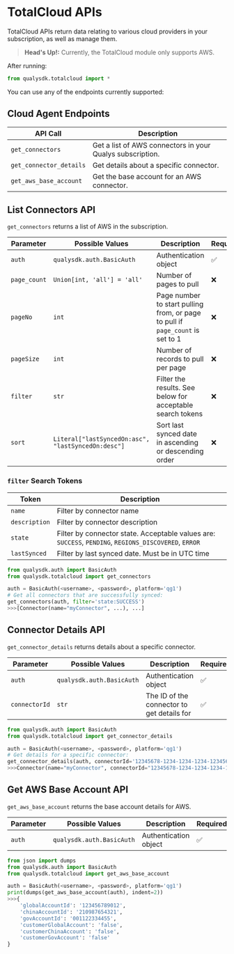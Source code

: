 # TotalCloud APIs

TotalCloud APIs return data relating to various cloud providers in your subscription, as well as manage them.

>**Head's Up!:** Currently, the TotalCloud module only supports AWS.

After running:
```py
from qualysdk.totalcloud import *
```
You can use any of the endpoints currently supported:

## Cloud Agent Endpoints

|API Call| Description |
|--|--|
| ```get_connectors``` | Get a list of AWS connectors in your Qualys subscription. |
| ```get_connector_details``` | Get details about a specific connector. |
| ```get_aws_base_account``` | Get the base account for an AWS connector. |



## List Connectors API

```get_connectors``` returns a list of AWS in the subscription.

|Parameter| Possible Values |Description| Required|
|--|--|--|--|
|```auth```|```qualysdk.auth.BasicAuth``` | Authentication object | ✅ |
| ```page_count``` | ```Union[int, 'all'] = 'all'``` | Number of pages to pull | ❌ |
| ```pageNo``` | ```int``` | Page number to start pulling from, or page to pull if ```page_count``` is set to 1 | ❌ |
| ```pageSize``` | ```int``` | Number of records to pull per page | ❌ |
| ```filter``` | ```str``` | Filter the results. See below for acceptable search tokens | ❌ |
| ```sort``` | ```Literal["lastSyncedOn:asc", "lastSyncedOn:desc"]``` | Sort last synced date in ascending or descending order | ❌ |


### ```filter``` Search Tokens


|Token| Description |
|--|--|
| ```name``` | Filter by connector name |
| ```description``` | Filter by connector description |
| ```state``` | Filter by connector state. Acceptable values are: ```SUCCESS```, ```PENDING```, ```REGIONS_DISCOVERED```, ```ERROR``` |
| ```lastSynced``` | Filter by last synced date. Must be in UTC time |


```py
from qualysdk.auth import BasicAuth
from qualysdk.totalcloud import get_connectors

auth = BasicAuth(<username>, <password>, platform='qg1')
# Get all connectors that are successfully synced:
get_connectors(auth, filter='state:SUCCESS')
>>>[Connector(name="myConnector", ...), ...]
```

## Connector Details API

```get_connector_details``` returns details about a specific connector.

|Parameter| Possible Values |Description| Required|
|--|--|--|--|
|```auth```|```qualysdk.auth.BasicAuth``` | Authentication object | ✅ |
| ```connectorId``` | ```str``` | The ID of the connector to get details for | ✅ |

```py
from qualysdk.auth import BasicAuth
from qualysdk.totalcloud import get_connector_details

auth = BasicAuth(<username>, <password>, platform='qg1')
# Get details for a specific connector:
get_connector_details(auth, connectorId='12345678-1234-1234-1234-123456789012')
>>>Connector(name="myConnector", connectorId="12345678-1234-1234-1234-123456789012", ...)
```

## Get AWS Base Account API

```get_aws_base_account``` returns the base account details for AWS.

|Parameter| Possible Values |Description| Required|
|--|--|--|--|
|```auth```|```qualysdk.auth.BasicAuth``` | Authentication object | ✅ |

```py
from json import dumps
from qualysdk.auth import BasicAuth
from qualysdk.totalcloud import get_aws_base_account

auth = BasicAuth(<username>, <password>, platform='qg1')
print(dumps(get_aws_base_account(auth), indent=2))
>>>{
    'globalAccountId': '123456789012', 
    'chinaAccountId': '210987654321', 
    'govAccountId': '001122334455', 
    'customerGlobalAccount': 'false', 
    'customerChinaAccount': 'false', 
    'customerGovAccount': 'false'
}
```